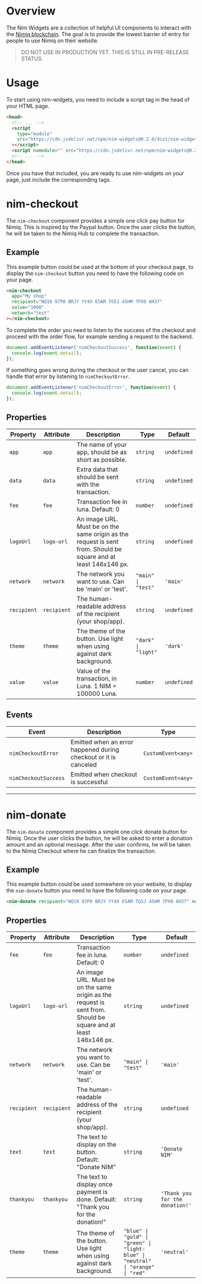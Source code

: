 # Overview

The Nim Widgets are a collection of helpful UI components to interact with the [Nimiq blockchain](https://nimiq.com). The goal is to provide the lowest barrier of entry for people to use Nimiq on their website.

> DO NOT USE IN PRODUCTION YET. THIS IS STILL IN PRE-RELEASE STATUS.

# Usage

To start using nim-widgets, you need to include a script tag in the head of your HTML page.

```html
<head>
  <!-- ... -->
  <script
    type="module"
    src="https://cdn.jsdelivr.net/npm/nim-widgets@0.2.0/dist/nim-widgets/nim-widgets.esm.js"
  ></script>
  <script nomodule="" src="https://cdn.jsdelivr.net/npm/nim-widgets@0.2.0/dist/nim-widgets/nim-widgets.js"></script>
  <!-- ... -->
</head>
```

Once you have that included, you are ready to use nim-widgets on your page, just include the corresponding tags.

# nim-checkout

The `nim-checkout` component provides a simple one click pay button for Nimiq. This is inspired by the Paypal button. Once the user clicks the button, he will be taken to the Nimiq Hub to complete the transaction.

## Example

<div>
<nim-checkout
app="My shop"
recipient="NQ19 97P8 BRJY YY4X E5AM TG5J 45HM 7PX0 6H37"
value="1000"
network="test"
></nim-checkout>
</div>

This example button could be used at the bottom of your checkout page, to display the `nim-checkout` button you need to have the following code on your page.

```html
<nim-checkout
  app="My shop"
  recipient="NQ19 97P8 BRJY YY4X E5AM TG5J 45HM 7PX0 6H37"
  value="1000"
  network="test"
></nim-checkout>
```

To complete the order you need to listen to the success of the checkout and proceed with the order flow, for example sending a request to the backend.

```js
document.addEventListener('nimCheckoutSuccess', function(event) {
  console.log(event.detail);
});
```

If something goes wrong during the checkout or the user cancel, you can handle that error by listening to `nimCheckoutError`.

```js
document.addEventListener('nimCheckoutError', function(event) {
  console.log(event.detail);
});
```

## Properties

| Property    | Attribute   | Description                                                                                                     | Type                | Default     |
| ----------- | ----------- | --------------------------------------------------------------------------------------------------------------- | ------------------- | ----------- |
| `app`       | `app`       | The name of your app, should be as short as possible.                                                           | `string`            | `undefined` |
| `data`      | `data`      | Extra data that should be sent with the transaction.                                                            | `string`            | `undefined` |
| `fee`       | `fee`       | Transaction fee in luna. Default: 0                                                                             | `number`            | `undefined` |
| `logoUrl`   | `logo-url`  | An image URL. Must be on the same origin as the request is sent from. Should be square and at least 146x146 px. | `string`            | `undefined` |
| `network`   | `network`   | The network you want to use. Can be 'main' or 'test'.                                                           | `"main" \| "test"`  | `'main'`    |
| `recipient` | `recipient` | The human-readable address of the recipient (your shop/app).                                                    | `string`            | `undefined` |
| `theme`     | `theme`     | The theme of the button. Use light when using against dark background.                                          | `"dark" \| "light"` | `'dark'`    |
| `value`     | `value`     | Value of the transaction, in Luna. 1 NIM = 100000 Luna.                                                         | `number`            | `undefined` |

## Events

| Event                | Description                                                      | Type               |
| -------------------- | ---------------------------------------------------------------- | ------------------ |
| `nimCheckoutError`   | Emitted when an error happened during checkout or it is canceled | `CustomEvent<any>` |
| `nimCheckoutSuccess` | Emitted when checkout is successful                              | `CustomEvent<any>` |

---

# nim-donate

The `nim-donate` component provides a simple one click donate button for Nimiq. Once the user clicks the button, he will be asked to enter a donation amount and an optional message. After the user confirms, he will be taken to the Nimiq Checkout where he can finalize the transaction.

## Example

<div>
<nim-donate 
  recipient="NQ19 97P8 BRJY YY4X E5AM TG5J 45HM 7PX0 6H37"
  network="test"
></nim-donate>
</div>

This example button could be used somewhere on your website, to display the `nim-donate` button you need to have the following code on your page.

```html
<nim-donate recipient="NQ19 97P8 BRJY YY4X E5AM TG5J 45HM 7PX0 6H37" network="test"></nim-donate>
```

## Properties

| Property    | Attribute   | Description                                                                                                     | Type                                                                            | Default                         |
| ----------- | ----------- | --------------------------------------------------------------------------------------------------------------- | ------------------------------------------------------------------------------- | ------------------------------- |
| `fee`       | `fee`       | Transaction fee in luna. Default: 0                                                                             | `number`                                                                        | `undefined`                     |
| `logoUrl`   | `logo-url`  | An image URL. Must be on the same origin as the request is sent from. Should be square and at least 146x146 px. | `string`                                                                        | `undefined`                     |
| `network`   | `network`   | The network you want to use. Can be 'main' or 'test'.                                                           | `"main" \| "test"`                                                              | `'main'`                        |
| `recipient` | `recipient` | The human-readable address of the recipient (your shop/app).                                                    | `string`                                                                        | `undefined`                     |
| `text`      | `text`      | The text to display on the button. Default: "Donate NIM"                                                        | `string`                                                                        | `'Donate NIM'`                  |
| `thankyou`  | `thankyou`  | The text to display once payment is done. Default: "Thank you for the donation!"                                | `string`                                                                        | `'Thank you for the donation!'` |
| `theme`     | `theme`     | The theme of the button. Use light when using against dark background.                                          | `"blue" \| "gold" \| "green" \| "light-blue" \| "neutral" \| "orange" \| "red"` | `'neutral'`                     |
